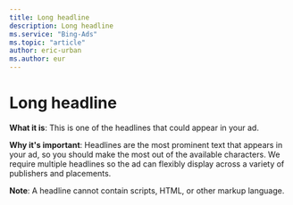 ```yaml
---
title: Long headline
description: Long headline
ms.service: "Bing-Ads"
ms.topic: "article"
author: eric-urban
ms.author: eur
---
```


# Long headline

**What it is**: This is one of the headlines that could appear in your ad.

**Why it's important**: Headlines are the most prominent text that appears in your ad, so you should make the most out of the available characters. We require multiple headlines so the ad can flexibly display across a variety of publishers and placements.

**Note**: A headline cannot contain scripts, HTML, or other markup language.


